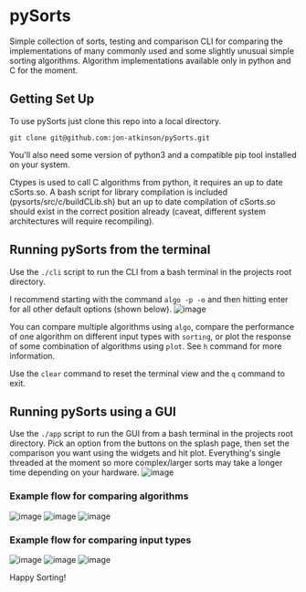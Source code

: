 # pySorts
Simple collection of sorts, testing and comparison CLI for comparing the implementations of many commonly used and some slightly unusual simple sorting algorithms. Algorithm implementations available only in python and C for the moment. 

## Getting Set Up
To use pySorts just clone this repo into a local directory.
```
git clone git@github.com:jon-atkinson/pySorts.git
```

You'll also need some version of python3 and a compatible pip tool installed on your system. 

Ctypes is used to call C algorithms from python, it requires an up to date cSorts.so. A bash script for library compilation is included (pysorts/src/c/buildCLib.sh) but an up to date compilation of cSorts.so should exist in the correct position already (caveat, different system architectures will require recompiling). 

## Running pySorts from the terminal
Use the ```./cli``` script to run the CLI from a bash terminal in the projects root directory.

I recommend starting with the command ```algo -p -o``` and then hitting enter for all other default options (shown below). 
![image](https://github.com/jon-atkinson/pySorts/assets/95665780/182abf9b-fd3e-4c00-8138-5afca3c9d1be)

You can compare multiple algorithms using ```algo```, compare the performance of one algorithm on different input types with ```sorting```, or plot the response of some combination of algorithms using ```plot```. See ```h``` command for more information.

Use the ```clear``` command to reset the terminal view and the ```q``` command to exit.

## Running pySorts using a GUI
Use the ```./app``` script to run the GUI from a bash terminal in the projects root directory. Pick an option from the buttons on the splash page, then set the comparison you want using the widgets and hit plot. Everything's single threaded at the moment so more complex/larger sorts may take a longer time depending on your hardware. 
![image](https://github.com/jon-atkinson/pySorts/assets/95665780/53b573f1-0dd4-473b-af1e-d657c7afad60)


### Example flow for comparing algorithms
![image](https://github.com/jon-atkinson/pySorts/assets/95665780/0d299c11-b2a7-44e2-a53e-17e7d107ae88)
![image](https://github.com/jon-atkinson/pySorts/assets/95665780/d3da567a-01d2-41e8-90c4-237db82ee2c6)
![image](https://github.com/jon-atkinson/pySorts/assets/95665780/f0a75c7e-43d5-4541-9eec-97b5a61ee682)


### Example flow for comparing input types
![image](https://github.com/jon-atkinson/pySorts/assets/95665780/0678efe8-74ff-477e-b414-36fb68688869)
![image](https://github.com/jon-atkinson/pySorts/assets/95665780/77686944-72e6-43f4-bb27-51458256777c)
![image](https://github.com/jon-atkinson/pySorts/assets/95665780/5903eb09-026e-4800-8164-5d61538d5b69)


Happy Sorting!
